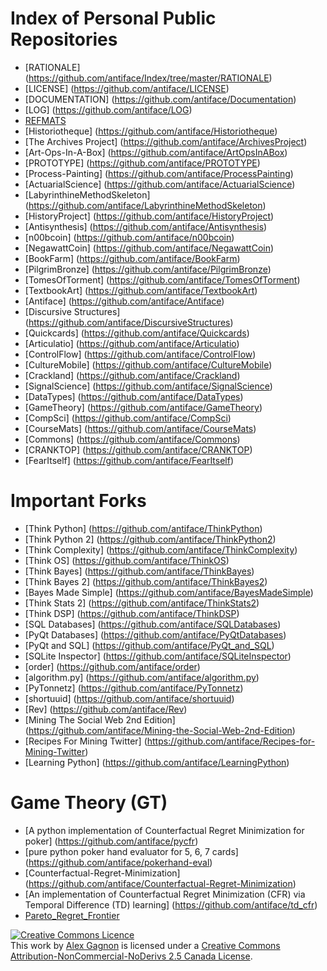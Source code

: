Index of Personal Public Repositories
=====================================

* [RATIONALE] (https://github.com/antiface/Index/tree/master/RATIONALE)
* [LICENSE] (https://github.com/antiface/LICENSE)
* [DOCUMENTATION] (https://github.com/antiface/Documentation)
* [LOG] (https://github.com/antiface/LOG)
* [REFMATS](https://github.com/antiface/Refmats)
* [Historiotheque] (https://github.com/antiface/Historiotheque)
* [The Archives Project] (https://github.com/antiface/ArchivesProject)
* [Art-Ops-In-A-Box] (https://github.com/antiface/ArtOpsInABox)
* [PROTOTYPE] (https://github.com/antiface/PROTOTYPE)
* [Process-Painting] (https://github.com/antiface/ProcessPainting)
* [ActuarialScience] (https://github.com/antiface/ActuarialScience)
* [LabyrinthineMethodSkeleton] (https://github.com/antiface/LabyrinthineMethodSkeleton)
* [HistoryProject] (https://github.com/antiface/HistoryProject)
* [Antisynthesis] (https://github.com/antiface/Antisynthesis)
* [n00bcoin] (https://github.com/antiface/n00bcoin)
* [NegawattCoin] (https://github.com/antiface/NegawattCoin)
* [BookFarm] (https://github.com/antiface/BookFarm)
* [PilgrimBronze] (https://github.com/antiface/PilgrimBronze)
* [TomesOfTorment] (https://github.com/antiface/TomesOfTorment)
* [TextbookArt] (https://github.com/antiface/TextbookArt)
* [Antiface] (https://github.com/antiface/Antiface)
* [Discursive Structures] (https://github.com/antiface/DiscursiveStructures)
* [Quickcards] (https://github.com/antiface/Quickcards)
* [Articulatio] (https://github.com/antiface/Articulatio)
* [ControlFlow] (https://github.com/antiface/ControlFlow)
* [CultureMobile] (https://github.com/antiface/CultureMobile)
* [Crackland] (https://github.com/antiface/Crackland)
* [SignalScience] (https://github.com/antiface/SignalScience)
* [DataTypes] (https://github.com/antiface/DataTypes)
* [GameTheory] (https://github.com/antiface/GameTheory)
* [CompSci] (https://github.com/antiface/CompSci)
* [CourseMats] (https://github.com/antiface/CourseMats)
* [Commons] (https://github.com/antiface/Commons)
* [CRANKTOP] (https://github.com/antiface/CRANKTOP)
* [FearItself] (https://github.com/antiface/FearItself)

Important Forks
===============
* [Think Python] (https://github.com/antiface/ThinkPython)
* [Think Python 2] (https://github.com/antiface/ThinkPython2)
* [Think Complexity] (https://github.com/antiface/ThinkComplexity)
* [Think OS] (https://github.com/antiface/ThinkOS)
* [Think Bayes] (https://github.com/antiface/ThinkBayes)
* [Think Bayes 2] (https://github.com/antiface/ThinkBayes2)
* [Bayes Made Simple] (https://github.com/antiface/BayesMadeSimple)
* [Think Stats 2] (https://github.com/antiface/ThinkStats2)
* [Think DSP] (https://github.com/antiface/ThinkDSP)
* [SQL Databases] (https://github.com/antiface/SQLDatabases)
* [PyQt Databases] (https://github.com/antiface/PyQtDatabases)
* [PyQt and SQL] (https://github.com/antiface/PyQt_and_SQL)
* [SQLite Inspector] (https://github.com/antiface/SQLiteInspector)
* [order] (https://github.com/antiface/order)
* [algorithm.py] (https://github.com/antiface/algorithm.py)
* [PyTonnetz] (https://github.com/antiface/PyTonnetz)
* [shortuuid] (https://github.com/antiface/shortuuid)
* [Rev] (https://github.com/antiface/Rev)
* [Mining The Social Web 2nd Edition] (https://github.com/antiface/Mining-the-Social-Web-2nd-Edition)
* [Recipes For Mining Twitter] (https://github.com/antiface/Recipes-for-Mining-Twitter)
* [Learning Python] (https://github.com/antiface/LearningPython)

Game Theory (GT)
================
* [A python implementation of Counterfactual Regret Minimization for poker] (https://github.com/antiface/pycfr)
* [pure python poker hand evaluator for 5, 6, 7 cards] (https://github.com/antiface/pokerhand-eval)
* [Counterfactual-Regret-Minimization] (https://github.com/antiface/Counterfactual-Regret-Minimization)
* [An implementation of Counterfactual Regret Minimization (CFR) via Temporal Difference (TD) learning] (https://github.com/antiface/td_cfr)
* [Pareto_Regret_Frontier](https://github.com/antiface/Pareto_Regret_Frontier)

<a rel="license" href="http://creativecommons.org/licenses/by-nc-nd/2.5/ca/deed.en_GB"><img alt="Creative Commons Licence" style="border-width:0" src="http://i.creativecommons.org/l/by-nc-nd/2.5/ca/80x15.png" /></a><br />This work by <a xmlns:cc="http://creativecommons.org/ns#" href="http://alexgagnon.com" property="cc:attributionName" rel="cc:attributionURL">Alex Gagnon</a> is licensed under a <a rel="license" href="http://creativecommons.org/licenses/by-nc-nd/2.5/ca/deed.en_GB">Creative Commons Attribution-NonCommercial-NoDerivs 2.5 Canada License</a>.
